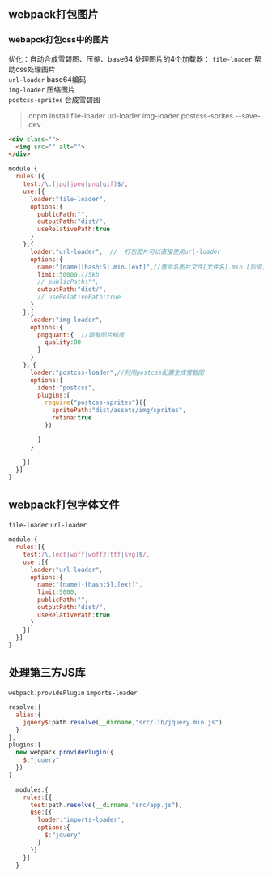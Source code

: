 ## webpack打包图片

### webapck打包css中的图片
优化：自动合成雪碧图、压缩、base64
处理图片的4个加载器：
`file-loader` 帮助css处理图片</br>
`url-loader` base64编码</br>
`img-loader` 压缩图片</br>
`postcss-sprites` 合成雪碧图
>cnpm install file-loader url-loader img-loader postcss-sprites --save-dev

```html
<div class="">
  <img src="" alt="">
</div>
```
```js
module:{
  rules:[{
    test:/\.(jpg|jpeg|png|gif)$/,
    use:[{
      loader:"file-loader",
      options:{
        publicPath:"",
        outputPath:"dist/",
        useRelativePath:true
      }
    },{
      loader:"url-loader",  //  打包图片可以直接使用url-loader
      options:{
        name:"[name][hash:5].min.[ext]",//重命名图片文件[文件名].min.[后缀]
        limit:50000,//5kb
        // publicPath:"",
        outputPath:"dist/",
        // useRelativePath:true
      }
    },{
      loader:"img-loader",
      options:{
        pngquant:{  //调整图片精度
          quality:80
        }
      }
    }，{
      loader:"postcss-loader",//利用postcss配置生成雪碧图
      options:{
        ident:"postcss",
        plugins:[
          require("postcss-sprites")({
            spritePath:"dist/assets/img/sprites",
            retina:true
          })

        ]
      }

    }]
  }]
}
```

## webpack打包字体文件
`file-loader` `url-loader`

```js
module:{
  rules:[{
    test:/\.(eot|woff|woff2|ttf|svg)$/,
    use :[{
      loader:"url-loader",
      options:{
        name:"[name]-[hash:5].[ext]",
        limit:5000,
        publicPath:"",
        outputPath:"dist/",
        useRelativePath:true
      }
    }]
  }]
}
```

## 处理第三方JS库
`webpack.providePlugin` `imports-loader`
```js
resolve:{
  alias:{
    jquery$:path.resolve(__dirname,"src/lib/jquery.min.js")
  }
},
plugins:[
  new webpack.providePlugin({
    $:"jquery"
  })
]
```

```js
  modules:{
    rules:[{
      test:path.resolve(__dirname,"src/app.js"),
      use:[{
        loader:'imports-loader',
        options:{
          $:"jquery"
        }
      }]
    }]
  }
```
